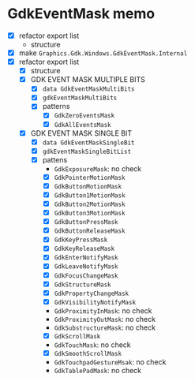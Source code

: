 GdkEventMask memo
=================

* [x] refactor export list
	+ structure
* [x] make `Graphics.Gdk.Windows.GdkEventMask.Internal`
* [x] refactor export list
	+ [x] structure
	+ [x] GDK EVENT MASK MULTIPLE BITS
		- [x] `data GdkEventMaskMultiBits`
		- [x] `gdkEventMaskMultiBits`
		- [x] patterns
			* [x] `GdkZeroEventsMask`
			* [x] `GdkAllEventsMask`
	+ [x] GDK EVENT MASK SINGLE BIT
		- [x] `data GdkEventMaskSingleBit`
		- [x] `gdkEventMaskSingleBitList`
		- [x] pattens
			* `GdkExposureMask`: no check
			* [x] `GdkPointerMotionMask`
			* [x] `GdkButtonMotionMask`
			* [x] `GdkButton1MotionMask`
			* [x] `GdkButton2MotionMask`
			* [x] `GdkButton3MotionMask`
			* [x] `GdkButtonPressMask`
			* [x] `GdkButtonReleaseMask`
			* [x] `GdkKeyPressMask`
			* [x] `GdkKeyReleaseMask`
			* [x] `GdkEnterNotifyMask`
			* [x] `GdkLeaveNotifyMask`
			* [x] `GdkFocusChangeMask`
			* [x] `GdkStructureMask`
			* [x] `GdkPropertyChangeMask`
			* [x] `GdkVisibilityNotifyMask`
			* `GdkProximityInMask`: no check
			* `GdkProximityOutMask`: no check
			* `GdkSubstructureMask`: no check
			* [x] `GdkScrollMask`
			* `GdkTouchMask`: no check
			* [x] `GdkSmoothScrollMask`
			* `GdkTouchpadGestureMsak`: no check
			* `GdkTablePadMask`: no check
